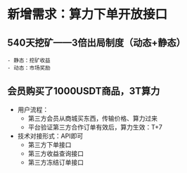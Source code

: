 

# 新增需求：算力下单开放接口
## 540天挖矿——3倍出局制度（动态+静态）
    - 静态：挖矿收益
    - 动态：市场奖励

## 会员购买了1000USDT商品，3T算力
- 用户流程：
    - 第三方会员从商城买东西，传输价格、算力过来
    - 平台验证第三方合作订单有效后，算力生效：T+7
- 技术对接形式：API即可
    - 第三方下单接口
    - 第三方收益查询接口
    - 第三方冻结订单接口